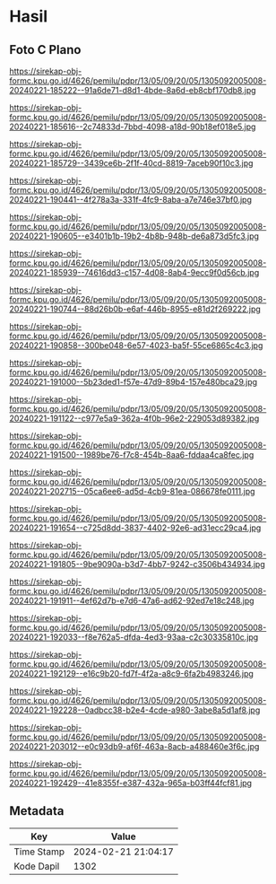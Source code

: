 # Hasil

## Foto C Plano

https://sirekap-obj-formc.kpu.go.id/4626/pemilu/pdpr/13/05/09/20/05/1305092005008-20240221-185222--91a6de71-d8d1-4bde-8a6d-eb8cbf170db8.jpg

https://sirekap-obj-formc.kpu.go.id/4626/pemilu/pdpr/13/05/09/20/05/1305092005008-20240221-185616--2c74833d-7bbd-4098-a18d-90b18ef018e5.jpg

https://sirekap-obj-formc.kpu.go.id/4626/pemilu/pdpr/13/05/09/20/05/1305092005008-20240221-185729--3439ce6b-2f1f-40cd-8819-7aceb90f10c3.jpg

https://sirekap-obj-formc.kpu.go.id/4626/pemilu/pdpr/13/05/09/20/05/1305092005008-20240221-190441--4f278a3a-331f-4fc9-8aba-a7e746e37bf0.jpg

https://sirekap-obj-formc.kpu.go.id/4626/pemilu/pdpr/13/05/09/20/05/1305092005008-20240221-190605--e3401b1b-19b2-4b8b-948b-de6a873d5fc3.jpg

https://sirekap-obj-formc.kpu.go.id/4626/pemilu/pdpr/13/05/09/20/05/1305092005008-20240221-185939--74616dd3-c157-4d08-8ab4-9ecc9f0d56cb.jpg

https://sirekap-obj-formc.kpu.go.id/4626/pemilu/pdpr/13/05/09/20/05/1305092005008-20240221-190744--88d26b0b-e6af-446b-8955-e81d2f269222.jpg

https://sirekap-obj-formc.kpu.go.id/4626/pemilu/pdpr/13/05/09/20/05/1305092005008-20240221-190858--300be048-6e57-4023-ba5f-55ce6865c4c3.jpg

https://sirekap-obj-formc.kpu.go.id/4626/pemilu/pdpr/13/05/09/20/05/1305092005008-20240221-191000--5b23ded1-f57e-47d9-89b4-157e480bca29.jpg

https://sirekap-obj-formc.kpu.go.id/4626/pemilu/pdpr/13/05/09/20/05/1305092005008-20240221-191122--c977e5a9-362a-4f0b-96e2-229053d89382.jpg

https://sirekap-obj-formc.kpu.go.id/4626/pemilu/pdpr/13/05/09/20/05/1305092005008-20240221-191500--1989be76-f7c8-454b-8aa6-fddaa4ca8fec.jpg

https://sirekap-obj-formc.kpu.go.id/4626/pemilu/pdpr/13/05/09/20/05/1305092005008-20240221-202715--05ca6ee6-ad5d-4cb9-81ea-086678fe0111.jpg

https://sirekap-obj-formc.kpu.go.id/4626/pemilu/pdpr/13/05/09/20/05/1305092005008-20240221-191654--c725d8dd-3837-4402-92e6-ad31ecc29ca4.jpg

https://sirekap-obj-formc.kpu.go.id/4626/pemilu/pdpr/13/05/09/20/05/1305092005008-20240221-191805--9be9090a-b3d7-4bb7-9242-c3506b434934.jpg

https://sirekap-obj-formc.kpu.go.id/4626/pemilu/pdpr/13/05/09/20/05/1305092005008-20240221-191911--4ef62d7b-e7d6-47a6-ad62-92ed7e18c248.jpg

https://sirekap-obj-formc.kpu.go.id/4626/pemilu/pdpr/13/05/09/20/05/1305092005008-20240221-192033--f8e762a5-dfda-4ed3-93aa-c2c30335810c.jpg

https://sirekap-obj-formc.kpu.go.id/4626/pemilu/pdpr/13/05/09/20/05/1305092005008-20240221-192129--e16c9b20-fd7f-4f2a-a8c9-6fa2b4983246.jpg

https://sirekap-obj-formc.kpu.go.id/4626/pemilu/pdpr/13/05/09/20/05/1305092005008-20240221-192228--0adbcc38-b2e4-4cde-a980-3abe8a5d1af8.jpg

https://sirekap-obj-formc.kpu.go.id/4626/pemilu/pdpr/13/05/09/20/05/1305092005008-20240221-203012--e0c93db9-af6f-463a-8acb-a488460e3f6c.jpg

https://sirekap-obj-formc.kpu.go.id/4626/pemilu/pdpr/13/05/09/20/05/1305092005008-20240221-192429--41e8355f-e387-432a-965a-b03ff44fcf81.jpg


## Metadata

| Key        | Value               |
| ---------- | ------------------- |
| Time Stamp | 2024-02-21 21:04:17 |
| Kode Dapil | 1302                |



